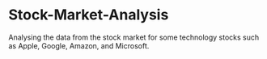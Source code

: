 # Stock-Market-Analysis
Analysing the data from the stock market for some technology stocks such as Apple, Google, Amazon, and Microsoft.

